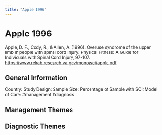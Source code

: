 ```yaml
---
title: "Apple 1996"
---
```


# Apple 1996
Apple, D. F., Cody, R., & Allen, A. (1996). Overuse syndrome of the upper limb in people with spinal cord injury. Physical Fitness: A Guide for Individuals with Spinal Cord Injury, 97-107. https://www.rehab.research.va.gov/mono/sci/apple.pdf 

## General Information
Country: 
Study Design: 
Sample Size: 
Percentage of Sample with SCI:
Model of Care: #management #diagnosis

## Management Themes


## Diagnostic Themes
